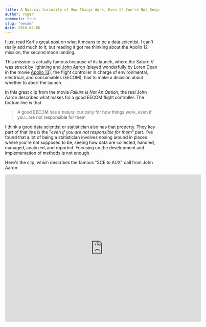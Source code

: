 ```yaml
---
title: A Natural Curiosity of How Things Work, Even If You're Not Responsible For Them
author: roger
comments: true
slug: "eecom"
date: 2016-04-08
---
```

 
I just read Karl's [great
post](https://kbroman.wordpress.com/2016/04/08/i-am-a-data-scientist/)
on what it means to be a data scientist. I can't really add much to
it, but reading it got me thinking about the Apollo 12 mission, the
second moon landing. 

This mission is actually famous because of its launch, where the
Saturn V was struck by lightning and [John
Aaron](https://en.wikipedia.org/wiki/John_Aaron) (played wonderfully
by Loren Dean in the movie [Apollo
13](http://www.imdb.com/title/tt0112384/)), the flight controller in
charge of environmental, electrical, and consumables (EECOM), had to
make a decision about whether to abort the launch.

In this great clip from the movie *Failure is Not An Option*, the real
John Aaron describes what makes for a good EECOM flight
controller. The bottom line is that

> A good EECOM has a natural curiosity for how things work, even if you...are not responsible for them

I think a good data scientist or statistician also has that
property. They key part of that line is the "*even if you are not
responsible for them"* part. I've found that a lot of being a
statistician involves nosing around in places where you're not
supposed to be, seeing how data are collected, handled, managed,
analyzed, and reported. Focusing on the development and implementation
of methods is not enough.

Here's the clip, which describes the famous "SCE to AUX" call from
John Aaron:

<iframe width="640" height="480" src="https://www.youtube.com/embed/eWQIryll8y8" frameborder="0" allowfullscreen></iframe>
